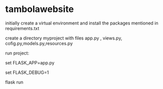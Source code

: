 # tambolawebsite
initially create a virtual environment and install the packages mentioned in requirements.txt

create a directory myproject with files app.py , views.py, cofig.py,models.py,resources.py



run project:

set FLASK_APP=app.py

set FLASK_DEBUG=1

flask run

